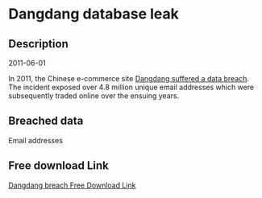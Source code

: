 # Dangdang database leak

## Description

2011-06-01

In 2011, the Chinese e-commerce site <a href="https://www.marbridgeconsulting.com/marbridgedaily/2011-12-29/article/52564/rumor_dangdang_alipay_suffer_data_breaches" target="_blank" rel="noopener">Dangdang suffered a data breach</a>. The incident exposed over 4.8 million unique email addresses which were subsequently traded online over the ensuing years.

## Breached data

Email addresses

## Free download Link

[Dangdang breach Free Download Link](https://tinyurl.com/2b2k277t)